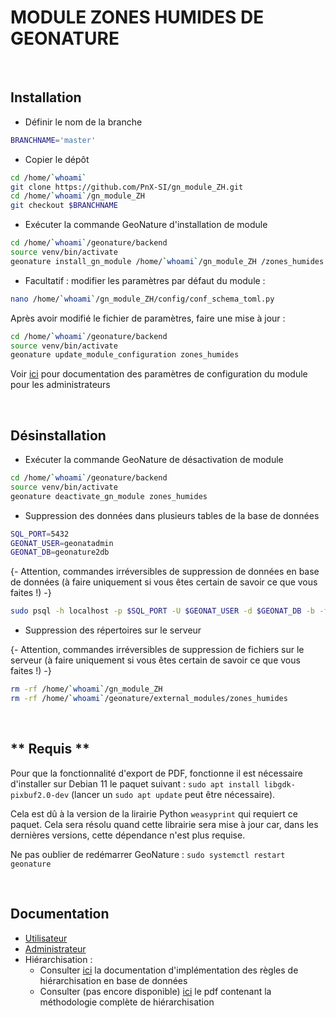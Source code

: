 # **MODULE ZONES HUMIDES DE GEONATURE**

&nbsp;

## **Installation**

- Définir le nom de la branche

```bash
BRANCHNAME='master'
```

- Copier le dépôt

```bash
cd /home/`whoami`
git clone https://github.com/PnX-SI/gn_module_ZH.git
cd /home/`whoami`/gn_module_ZH
git checkout $BRANCHNAME
```

- Exécuter la commande GeoNature d'installation de module

```bash
cd /home/`whoami`/geonature/backend
source venv/bin/activate
geonature install_gn_module /home/`whoami`/gn_module_ZH /zones_humides
```

- Facultatif : modifier les paramètres par défaut du module :

```bash
nano /home/`whoami`/gn_module_ZH/config/conf_schema_toml.py
```

Après avoir modifié le fichier de paramètres, faire une mise à jour :

```bash
cd /home/`whoami`/geonature/backend
source venv/bin/activate
geonature update_module_configuration zones_humides
```

Voir [ici](/doc/admin.md) pour documentation des paramètres de configuration du module pour les administrateurs

&nbsp;

## **Désinstallation**

- Exécuter la commande GeoNature de désactivation de module

```bash
cd /home/`whoami`/geonature/backend
source venv/bin/activate
geonature deactivate_gn_module zones_humides
```

- Suppression des données dans plusieurs tables de la base de données

```bash
SQL_PORT=5432
GEONAT_USER=geonatadmin
GEONAT_DB=geonature2db
```

{- Attention, commandes irréversibles de suppression de données en base de données (à faire uniquement si vous êtes certain de savoir ce que vous faites !) -}

```bash
sudo psql -h localhost -p $SQL_PORT -U $GEONAT_USER -d $GEONAT_DB -b -f "/home/`whoami`/gn_module_ZH/data/desinstall.sql"
```

- Suppression des répertoires sur le serveur

{- Attention, commandes irréversibles de suppression de fichiers sur le serveur (à faire uniquement si vous êtes certain de savoir ce que vous faites !) -}

```bash
rm -rf /home/`whoami`/gn_module_ZH
rm -rf /home/`whoami`/geonature/external_modules/zones_humides
```

&nbsp;

## ** Requis **

Pour que la fonctionnalité d'export de PDF, fonctionne il est nécessaire d'installer sur Debian 11 le paquet suivant :
`sudo apt install libgdk-pixbuf2.0-dev` (lancer un `sudo apt update` peut être nécessaire).

Cela est dû à la version de la lirairie Python `weasyprint` qui requiert ce paquet. Cela sera résolu quand cette librairie sera mise à jour car, dans les dernières versions, cette dépendance n'est plus requise.

Ne pas oublier de redémarrer GeoNature : 
`sudo systemctl restart geonature`

&nbsp;

## **Documentation**

- [Utilisateur](/doc/user.md)
- [Administrateur](/doc/admin.md)
- Hiérarchisation : 
  - Consulter [ici](/doc/hierarchy.md) la documentation d'implémentation des règles de hiérarchisation en base de données
  - Consulter (pas encore disponible) [ici](https://geonature.fr/documents/) le pdf contenant la méthodologie complète de hiérarchisation
